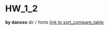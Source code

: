 # HW_1_2
**by danxxo**
dir / fonts  [link to sort_compare_table](https://drive.google.com/file/d/1nL9Zj_gHoQt8FG22ExDEcx3D5J89o0ph/view?usp=sharing)
